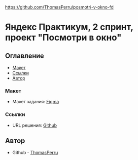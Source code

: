 https://github.com/ThomasPerru/posmotri-v-okno-fd

# Яндекс Практикум, 2 спринт, проект "Посмотри в окно"

## Оглавление

- [Макет](#макет)
- [Ссылки](#ссылки)
- [Автор](#автор)

### Макет

- Макет задания: [Figma]( https://www.figma.com/design/vCfXwrcREKdx7cs4aJuHPg/FD--2-%D1%81%D0%BF%D1%80%D0%B8%D0%BD%D1%82.-%D0%9F%D1%80%D0%BE%D0%B5%D0%BA%D1%82%D0%BD%D0%B0%D1%8F-%D1%80%D0%B0%D0%B1%D0%BE%D1%82%D0%B0?node-id=0-1&p=f&t=tM7E0kGOpD5htFgq-0 )

### Ссылки

- URL решения: [Github]( https://github.com/ThomasPerru/posmotri-v-okno-fd )

## Автор

- Github - [ThomasPerru][def]

[def]: https://github.com/ThomasPerru